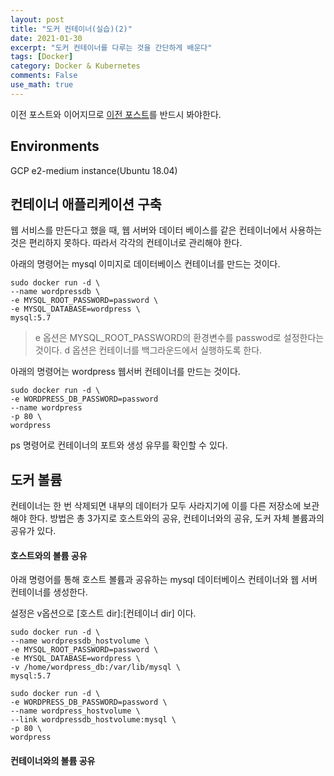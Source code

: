 ```yaml
---
layout: post
title: "도커 컨테이너(실습)(2)"
date: 2021-01-30
excerpt: "도커 컨테이너를 다루는 것을 간단하게 배운다"
tags: [Docker]
category: Docker & Kubernetes
comments: False
use_math: true
---
```


이전 포스트와 이어지므로 [이전 포스트](https://silverstar0727.github.io/docker%20&%20kubernetes/2021/01/30/docker_container(1)/#)를 반드시 봐야한다.

## Environments
GCP e2-medium instance(Ubuntu 18.04)

## 컨테이너 애플리케이션 구축
웹 서비스를 만든다고 했을 때, 웹 서버와 데이터 베이스를 같은 컨테이너에서 사용하는 것은 편리하지 못하다.
따라서 각각의 컨테이너로 관리해야 한다.

아래의 명령어는 mysql 이미지로 데이터베이스 컨테이너를 만드는 것이다.
~~~
sudo docker run -d \
--name wordpressdb \
-e MYSQL_ROOT_PASSWORD=password \
-e MYSQL_DATABASE=wordpress \
mysql:5.7
~~~

> e 옵션은 MYSQL_ROOT_PASSWORD의 환경변수를 passwod로 설정한다는 것이다.
> d 옵션은 컨테이너를 백그라운드에서 실행하도록 한다.

아래의 명령어는 wordpress 웹서버 컨테이너를 만드는 것이다.
~~~
sudo docker run -d \
-e WORDPRESS_DB_PASSWORD=password
--name wordpress
-p 80 \
wordpress
~~~

ps 명령어로 컨테이너의 포트와 생성 유무를 확인할 수 있다.

## 도커 볼륨
컨테이너는 한 번 삭제되면 내부의 데이터가 모두 사라지기에 이를 다른 저장소에 보관해야 한다. 방법은 총 3가지로 호스트와의 공유, 컨테이너와의 공유, 도커 자체 볼륨과의 공유가 있다.
#### 호스트와의 볼륨 공유

아래 명령어를 통해 호스트 볼륨과 공유하는 mysql 데이터베이스 컨테이너와 웹 서버 컨테이너를 생성한다.

설정은 v옵션으로 [호스트 dir]:[컨테이너 dir] 이다.
~~~
sudo docker run -d \
--name wordpressdb_hostvolume \
-e MYSQL_ROOT_PASSWORD=password \
-e MYSQL_DATABASE=wordpress \
-v /home/wordpress_db:/var/lib/mysql \
mysql:5.7
~~~

~~~
sudo docker run -d \
-e WORDPRESS_DB_PASSWORD=password \
--name wordpress_hostvolume \
--link wordpressdb_hostvolume:mysql \
-p 80 \
wordpress
~~~

#### 컨테이너와의 볼륨 공유
